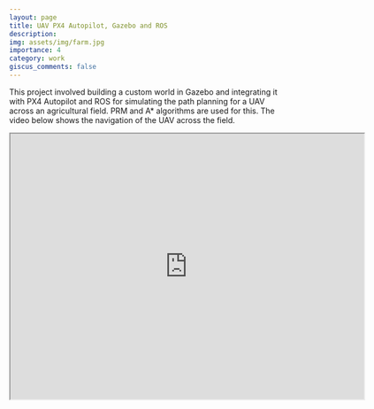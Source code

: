 ```yaml
---
layout: page
title: UAV PX4 Autopilot, Gazebo and ROS
description:
img: assets/img/farm.jpg
importance: 4
category: work
giscus_comments: false
---
```

This project involved building a custom world in Gazebo and integrating it with PX4 Autopilot and ROS for simulating the path planning for a UAV across an agricultural field. PRM and A* algorithms are used for this. The video below shows the navigation of the UAV across the field. 

<iframe src="https://drive.google.com/file/d/1ReEM43sLqzvy05VfdmohMVU8gzJXIT3g/preview" width="640" height="480" allow="autoplay"></iframe>

